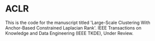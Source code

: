 # ACLR
This is the code for the manuscript titled 'Large-Scale Clustering With Anchor-Based Constrained Laplacian Rank'. 
IEEE Transactions on Knowledge and Data Engineering (IEEE TKDE), Under Review.
